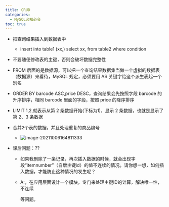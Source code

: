 ```yaml
---
title: CRUD
categories:
  - MySQL必知必会
toc: true 
---
```


- 把查询结果插入到数据表中
  
  - insert into table1 (xx,) select xx, from table2 where condition
  
- 不要随便修改表的主键，否则会破坏数据完整性

- FROM 后面的是数据源，可以把一个查询结果数据集当做一个虚拟的数据表（数据源）来看待，MySQL 规定，必须要用 AS 关键字给这个派生表起一个别名

- ORDER BY barcode ASC,price DESC，查询结果会先按照字段 barcode 的升序排序，相同 barcode 里面的字段，按照 price 的降序排序

- LIMIT 1,2,就表示从第 2 条数据开始(下标为1)，显示 2 条数据，也就是显示了第 2、3 条数据

- 合并2个表的数据，并且处理重复的商品编号
  - ![image-20211006164811333](https://cdn.jsdelivr.net/gh/jiac3366/image-host@master/mysqlbizhbihui/image-20211006164808921.1vhf2c5z8rsw.png)
  
- 课后问题：??

  - 如果我删除了一条记录，再次插入数据的时候，就会出现字段“itemnumber”（自增主键id）的值不连续的情况。请你想一想，如何插入数据，才能防止这种情况的发生呢？

  - A:，在应用层面设计一个模块，专门来处理主键ID的计算，解决唯一性，不连续

    等问题。